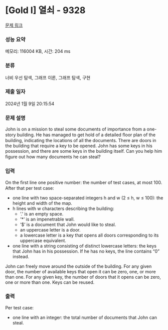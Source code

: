 # [Gold I] 열쇠 - 9328 

[문제 링크](https://www.acmicpc.net/problem/9328) 

### 성능 요약

메모리: 116004 KB, 시간: 204 ms

### 분류

너비 우선 탐색, 그래프 이론, 그래프 탐색, 구현

### 제출 일자

2024년 1월 9일 20:15:54

### 문제 설명

<p>John is on a mission to steal some documents of importance from a one-story building. He has managed to get hold of a detailed ﬂoor plan of the building, indicating the locations of all the documents. There are doors in the building that require a key to be opened. John has some keys in his possession, and there are some keys in the building itself. Can you help him ﬁgure out how many documents he can steal?</p>

### 입력 

 <p>On the ﬁrst line one positive number: the number of test cases, at most 100. After that per test case:</p>

<ul>
	<li>one line with two space-separated integers h and w (2 ≤ h, w ≤ 100): the height and width of the map.</li>
	<li>h lines with w characters describing the building:
	<ul>
		<li>’.’ is an empty space.</li>
		<li>’*’ is an impenetrable wall.</li>
		<li>’<span>$</span>’ is a document that John would like to steal.</li>
		<li>an uppercase letter is a door.</li>
		<li>a lowercase letter is a key that opens all doors corresponding to its uppercase equivalent.</li>
	</ul>
	</li>
	<li>one line with a string consisting of distinct lowercase letters: the keys that John has in his possession. If he has no keys, the line contains “0” instead.</li>
</ul>

<p>John can freely move around the outside of the building. For any given door, the number of available keys that open it can be zero, one, or more than one. For any given key, the number of doors that it opens can be zero, one or more than one. Keys can be reused.</p>

### 출력 

 <p>Per test case:</p>

<ul>
	<li>one line with an integer: the total number of documents that John can steal.</li>
</ul>

